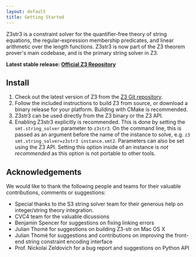 ```yaml
---
layout: default
title: Getting Started
---
```


Z3str3 is a constraint solver for the quantifier-free theory of string equations, the regular-expression membership predicates, and linear arithmetic over the length functions. Z3str3 is now part of the Z3 theorem prover's main codebase, and is the primary string solver in Z3.

**Latest stable release: [Official Z3 Repository](https://github.com/z3prover/z3)**

## Install

1. Check out the latest version of Z3 from the [Z3 Git repository](https://github.com/z3prover/z3).
2. Follow the included instructions to build Z3 from source, or download a binary release for your platform. Building with CMake is recommended.
3. Z3str3 can be used directly from the Z3 binary or the Z3 API.
4. Enabling Z3str3 explicitly is recommended. This is done by setting the `smt.string_solver` parameter to `z3str3`. On the command line, this is passed as an argument before the name of the instance to solve, e.g. `z3 smt.string_solver=z3str3 instance.smt2`. Parameters can also be set using the Z3 API. Setting this option inside of an instance is _not recommended_ as this option is not portable to other tools.

## Acknowledgements

We would like to thank the following people and teams for their valuable contributions, comments or suggestions:

* Special thanks to the S3 string solver team for their generous help on integer/string theory integration.
* CVC4 team for the valuable dicussions
* Benjamin Spencer for suggestions on fixing linking errors
* Julian Thomé for suggestions on building Z3-str on Mac OS X
* Julian Thomé for suggestions and contributions on improving the front-end string constraint encoding interface
* Prof. Nickolai Zeldovich for a bug report and suggestions on Python API